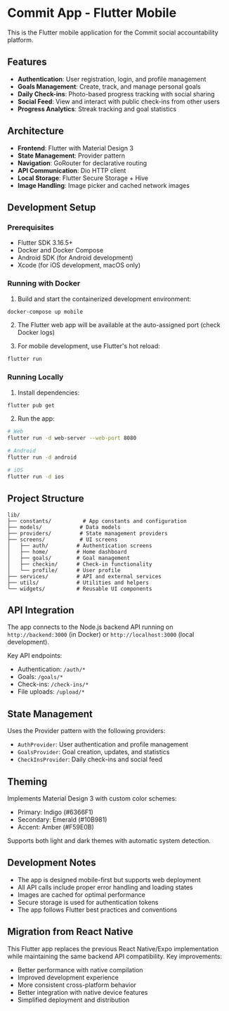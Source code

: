 # Commit App - Flutter Mobile

This is the Flutter mobile application for the Commit social accountability platform.

## Features

- **Authentication**: User registration, login, and profile management
- **Goals Management**: Create, track, and manage personal goals
- **Daily Check-ins**: Photo-based progress tracking with social sharing
- **Social Feed**: View and interact with public check-ins from other users
- **Progress Analytics**: Streak tracking and goal statistics

## Architecture

- **Frontend**: Flutter with Material Design 3
- **State Management**: Provider pattern
- **Navigation**: GoRouter for declarative routing
- **API Communication**: Dio HTTP client
- **Local Storage**: Flutter Secure Storage + Hive
- **Image Handling**: Image picker and cached network images

## Development Setup

### Prerequisites

- Flutter SDK 3.16.5+
- Docker and Docker Compose
- Android SDK (for Android development)
- Xcode (for iOS development, macOS only)

### Running with Docker

1. Build and start the containerized development environment:
```bash
docker-compose up mobile
```

2. The Flutter web app will be available at the auto-assigned port (check Docker logs)

3. For mobile development, use Flutter's hot reload:
```bash
flutter run
```

### Running Locally

1. Install dependencies:
```bash
flutter pub get
```

2. Run the app:
```bash
# Web
flutter run -d web-server --web-port 8080

# Android
flutter run -d android

# iOS
flutter run -d ios
```

## Project Structure

```
lib/
├── constants/          # App constants and configuration
├── models/            # Data models
├── providers/         # State management providers
├── screens/           # UI screens
│   ├── auth/         # Authentication screens
│   ├── home/         # Home dashboard
│   ├── goals/        # Goal management
│   ├── checkin/      # Check-in functionality
│   └── profile/      # User profile
├── services/         # API and external services
├── utils/            # Utilities and helpers
└── widgets/          # Reusable UI components
```

## API Integration

The app connects to the Node.js backend API running on `http://backend:3000` (in Docker) or `http://localhost:3000` (local development).

Key API endpoints:
- Authentication: `/auth/*`
- Goals: `/goals/*`
- Check-ins: `/check-ins/*`
- File uploads: `/upload/*`

## State Management

Uses the Provider pattern with the following providers:
- `AuthProvider`: User authentication and profile management
- `GoalsProvider`: Goal creation, updates, and statistics
- `CheckInsProvider`: Daily check-ins and social feed

## Theming

Implements Material Design 3 with custom color schemes:
- Primary: Indigo (#6366F1)
- Secondary: Emerald (#10B981)
- Accent: Amber (#F59E0B)

Supports both light and dark themes with automatic system detection.

## Development Notes

- The app is designed mobile-first but supports web deployment
- All API calls include proper error handling and loading states
- Images are cached for optimal performance
- Secure storage is used for authentication tokens
- The app follows Flutter best practices and conventions

## Migration from React Native

This Flutter app replaces the previous React Native/Expo implementation while maintaining the same backend API compatibility. Key improvements:

- Better performance with native compilation
- Improved development experience
- More consistent cross-platform behavior
- Better integration with native device features
- Simplified deployment and distribution
